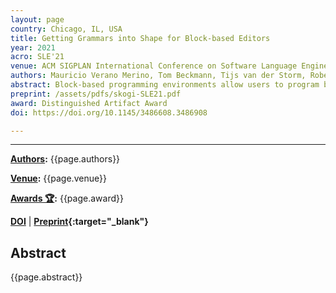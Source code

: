 ```yaml
---
layout: page
country: Chicago, IL, USA
title: Getting Grammars into Shape for Block-based Editors
year: 2021
acro: SLE'21
venue: ACM SIGPLAN International Conference on Software Language Engineering (SLE)
authors: Mauricio Verano Merino, Tom Beckmann, Tijs van der Storm, Robert Hirschfeld, and Jurgen Vinju
abstract: Block-based programming environments allow users to program by interactively arranging visual jigsaw-like program elements. They have shown to be helpful in several domains, but often require experienced developers for their creation. Previous research investigated the use of language frameworks to generate block-based editors based on grammars, but often the results provided too many, unnecessary kinds of blocks, leading to verbose and less concise environments and also programs. To reduce the number of interactions, we propose the use of a pipeline of transformations to simplify the original grammar, yielding a reduction of the number of (useful) kinds of blocks available in the resulting editors. We show that, up to a certain complexity, our generated block-based editors are significantly improved with respects to a set of observed aesthetic criteria. As such, analyzing and simplifying grammars before generating block-based editors allows us to derive more compact and potentially more usable block-based editors, making reuse of existing grammars through automatic generation feasible.
preprint: /assets/pdfs/skogi-SLE21.pdf
award: Distinguished Artifact Award
doi: https://doi.org/10.1145/3486608.3486908

---
```


---

**[Authors](#):** {{page.authors}}

**[Venue](#):** {{page.venue}}

**[Awards 🏆](#):** {{page.award}}

**[DOI]({{page.doi}})** | 
**[Preprint]({{page.preprint}}){:target="_blank"}** 

## Abstract

{{page.abstract}}
